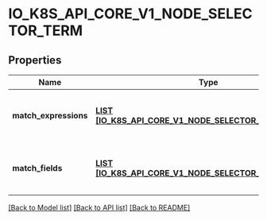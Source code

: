 # IO_K8S_API_CORE_V1_NODE_SELECTOR_TERM

## Properties
Name | Type | Description | Notes
------------ | ------------- | ------------- | -------------
**match_expressions** | [**LIST [IO_K8S_API_CORE_V1_NODE_SELECTOR_REQUIREMENT]**](io.k8s.api.core.v1.NodeSelectorRequirement.md) | A list of node selector requirements by node&#39;s labels. | [optional] [default to null]
**match_fields** | [**LIST [IO_K8S_API_CORE_V1_NODE_SELECTOR_REQUIREMENT]**](io.k8s.api.core.v1.NodeSelectorRequirement.md) | A list of node selector requirements by node&#39;s fields. | [optional] [default to null]

[[Back to Model list]](../README.md#documentation-for-models) [[Back to API list]](../README.md#documentation-for-api-endpoints) [[Back to README]](../README.md)



